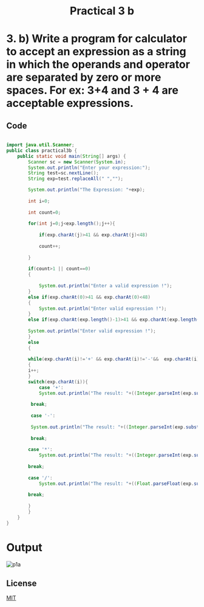 <h1 align="center" style="margin-top: 0px;">
Practical 3 b
</h1>

#	3. 	b) Write a program for calculator to accept an expression as a string in which the operands and operator are separated by zero or more spaces. For ex: 3+4 and 3 + 4 are acceptable expressions.  	 	

## Code 

```java

import java.util.Scanner;
public class practical3b {
    public static void main(String[] args) {
        Scanner sc = new Scanner(System.in);
        System.out.println("Enter your expression:");
        String test=sc.nextLine();
        String exp=test.replaceAll(" ","");

        System.out.println("The Expression: "+exp);
        
        int i=0;
        
        int count=0;
        
        for(int j=0;j<exp.length();j++){
        
            if(exp.charAt(j)>41 && exp.charAt(j)<48)
        
            count++;
        
        }
        
        if(count>1 || count==0)
        {
            
            System.out.println("Enter a valid expression !");
        }
        else if(exp.charAt(0)>41 && exp.charAt(0)<48)
        {
            System.out.println("Enter valid expression !");
        }
        else if(exp.charAt(exp.length()-1)>41 && exp.charAt(exp.length()-1)<48){
        
        System.out.println("Enter valid expression !");
        }
        else
        {
          
        while(exp.charAt(i)!='+' && exp.charAt(i)!='-'&&  exp.charAt(i)!='*' && exp.charAt(i)!='/')
        {
        i++;
        }
        switch(exp.charAt(i)){
            case '+':
            System.out.println("The result: "+((Integer.parseInt(exp.substring(0,i))+(Integer.parseInt(exp.substring(i+1,exp.length()))))));
         
         break;
         
         case '-':
         
         System.out.println("The result: "+((Integer.parseInt(exp.substring(0,i))-(Integer.parseInt(exp.substring(i+1,exp.length()))))));
         
         break;
        
        case '*':
            System.out.println("The result: "+((Integer.parseInt(exp.substring(0,i))*(Integer.parseInt(exp.substring(i+1,exp.length()))))));
        
        break;
        
        case '/':
            System.out.println("The result: "+((Float.parseFloat(exp.substring(0,i))/(Float.parseFloat(exp.substring(i+1,exp.length()))))));
        
        break;
        
        }
        }
    }
}
```
# Output 

![p1a](https://hiren14.github.io/java_lab_050/output/practical3/output3b.png)


## License
[MIT](https://hiren14.github.io/java_lab_050/LICENSE)
